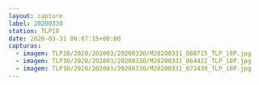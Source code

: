 ```yaml
---
layout: capture
label: 20200330
station: TLP10
date: 2020-03-31 06:07:15+00:00
capturas:
  - imagem: TLP10/2020/202003/20200330/M20200331_060715_TLP_10P.jpg
  - imagem: TLP10/2020/202003/20200330/M20200331_064422_TLP_10P.jpg
  - imagem: TLP10/2020/202003/20200330/M20200331_071439_TLP_10P.jpg
---
```

